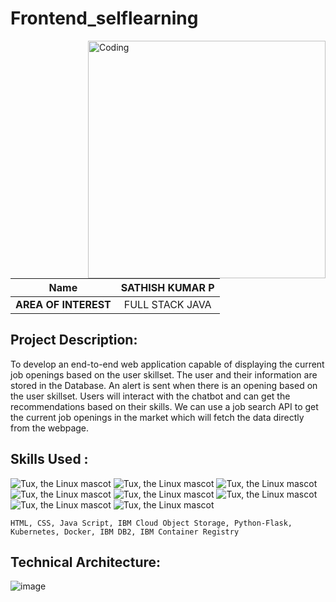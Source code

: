 # Frontend_selflearning


<img align="right" alt="Coding" width="380" src="https://assignment-3.s3.jp-tok.cloud-object-storage.appdomain.cloud/98721-how-it-works.gif">




|      **Name**     | SATHISH KUMAR P |
|:---------------------:|:------------------------------:|
|    **AREA OF INTEREST**        |  FULL STACK JAVA |


## Project Description:
To develop an end-to-end web application capable of displaying the current job openings based on the user skillset.  The user and their information are stored in the Database.  An alert is sent when there is an opening based on the user skillset. Users will interact with the chatbot and can get the recommendations based on their skills. We can use a job search API to get the current job openings in the market which will fetch the data directly from the webpage.


## Skills Used :

![Tux, the Linux mascot](https://img.icons8.com/color/48/40C057/html-5--v1.png)   ![Tux, the Linux mascot](https://img.icons8.com/fluency/48/000000/css3.png) ![Tux, the Linux mascot](https://img.icons8.com/fluency/48/000000/javascript.png) ![Tux, the Linux mascot]( https://img.icons8.com/color/48/000000/kubernetes.png) ![Tux, the Linux mascot](https://img.icons8.com/color/48/000000/docker.png)  ![Tux, the Linux mascot](https://img.icons8.com/fluency/48/000000/python.png)  ![Tux, the Linux mascot]( https://img.icons8.com/ios-filled/50/000000/flask.png) ![Tux, the Linux mascot](https://img.icons8.com/nolan/64/ibm.png)

    HTML, CSS, Java Script, IBM Cloud Object Storage, Python-Flask, Kubernetes, Docker, IBM DB2, IBM Container Registry
    
## Technical Architecture:
![image](https://user-images.githubusercontent.com/103897625/197352669-50185e10-8b20-4991-a249-3dba87093be0.png)

